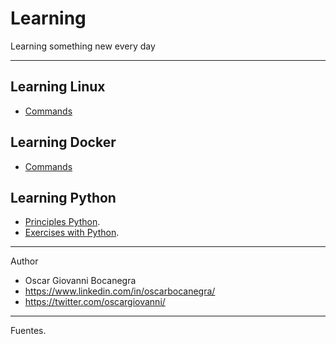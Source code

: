 # Learning
Learning something new every day
___
## Learning Linux

   - [Commands](./linux/README.md) 

## Learning Docker

   - [Commands](./docker/README.md) 

## Learning Python

   - [Principles Python](./python/README.md).
   - [Exercises with Python](./python/examples/README.md).




___
Author
- Oscar Giovanni Bocanegra
- https://www.linkedin.com/in/oscarbocanegra/
- https://twitter.com/oscargiovanni/



___
Fuentes.